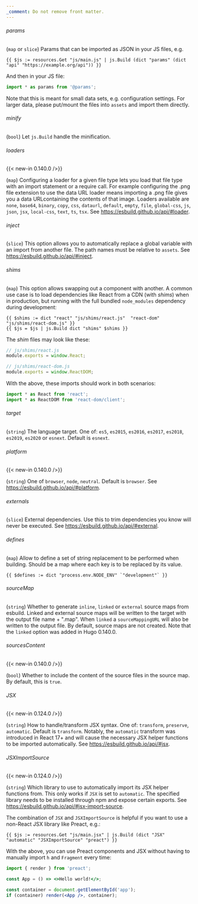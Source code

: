 ```yaml
---
_comment: Do not remove front matter.
---
```


###### params

(`map` or `slice`) Params that can be imported as JSON in your JS files, e.g.

```go-html-template
{{ $js := resources.Get "js/main.js" | js.Build (dict "params" (dict "api" "https://example.org/api")) }}
```
And then in your JS file:

```js
import * as params from '@params';
```

Note that this is meant for small data sets, e.g. configuration settings. For larger data, please put/mount the files into `assets` and import them directly.

###### minify

(`bool`) Let `js.Build` handle the minification.

###### loaders

{{< new-in 0.140.0 />}}

(`map`) Configuring a loader for a given file type lets you load that file type with an import statement or a require call. For example configuring the .png file extension to use the data URL loader means importing a .png file gives you a data URLcontaining the contents of that image. Loaders available are `none`, `base64`, `binary`, `copy`,  `css`,  `dataurl`, `default`, `empty`, `file`, `global-css`, `js`, `json`, `jsx`, `local-css`,  `text`, `ts`, `tsx`. See https://esbuild.github.io/api/#loader.

###### inject

(`slice`) This option allows you to automatically replace a global variable with an import from another file. The path names must be relative to `assets`. See https://esbuild.github.io/api/#inject.

###### shims

(`map`) This option allows swapping out a component with another. A common use case is to load dependencies like React from a CDN  (with _shims_) when in production, but running with the full bundled `node_modules` dependency during development:

```go-html-template
{{ $shims := dict "react" "js/shims/react.js"  "react-dom" "js/shims/react-dom.js" }}
{{ $js = $js | js.Build dict "shims" $shims }}
```

The _shim_ files may look like these:

```js
// js/shims/react.js
module.exports = window.React;
```

```js
// js/shims/react-dom.js
module.exports = window.ReactDOM;
```

With the above, these imports should work in both scenarios:

```js
import * as React from 'react';
import * as ReactDOM from 'react-dom/client';
```

###### target

(`string`) The language target. One of: `es5`, `es2015`, `es2016`, `es2017`, `es2018`, `es2019`, `es2020` or `esnext`. Default is `esnext`.

###### platform

{{< new-in 0.140.0 />}}

(`string`) One of `browser`, `node`, `neutral`.  Default is `browser`. See https://esbuild.github.io/api/#platform.

###### externals

(`slice`) External dependencies. Use this to trim dependencies you know will never be executed. See https://esbuild.github.io/api/#external.

###### defines

(`map`) Allow to define a set of string replacement to be performed when building. Should be a map where each key is to be replaced by its value.

```go-html-template
{{ $defines := dict "process.env.NODE_ENV" `"development"` }}
```

###### sourceMap

(`string`) Whether to generate `inline`, `linked` or `external` source maps from esbuild. Linked and external source maps will be written to the target with the output file name + ".map". When `linked` a `sourceMappingURL` will also be written to the output file. By default, source maps are not created. Note that the `linked` option was added in Hugo 0.140.0.

###### sourcesContent

{{< new-in 0.140.0 />}}

(`bool`) Whether to include the content of the source files in the source map. By default, this is `true`.

###### JSX

{{< new-in 0.124.0 />}}

(`string`) How to handle/transform JSX syntax. One of: `transform`, `preserve`, `automatic`. Default is `transform`. Notably, the `automatic` transform was introduced in React 17+ and will cause the necessary JSX helper functions to be imported automatically. See https://esbuild.github.io/api/#jsx.

###### JSXImportSource

{{< new-in 0.124.0 />}}

(`string`) Which library to use to automatically import its JSX helper functions from. This only works if `JSX` is set to `automatic`. The specified library needs to be installed through npm and expose certain exports. See https://esbuild.github.io/api/#jsx-import-source.

The combination of `JSX` and `JSXImportSource` is helpful if you want to use a non-React JSX library like Preact, e.g.:

```go-html-template
{{ $js := resources.Get "js/main.jsx" | js.Build (dict "JSX" "automatic" "JSXImportSource" "preact") }}
```

With the above, you can use Preact components and JSX without having to manually import `h` and `Fragment` every time:

```jsx
import { render } from 'preact';

const App = () => <>Hello world!</>;

const container = document.getElementById('app');
if (container) render(<App />, container);
```
